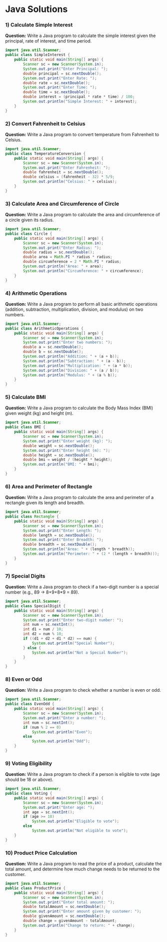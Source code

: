 # Java Solutions

### 1) Calculate Simple Interest
**Question:** Write a Java program to calculate the simple interest given the principal, rate of interest, and time period.
```java
import java.util.Scanner;
public class SimpleInterest {
    public static void main(String[] args) {
        Scanner sc = new Scanner(System.in);
        System.out.print("Enter Principal: ");
        double principal = sc.nextDouble();
        System.out.print("Enter Rate: ");
        double rate = sc.nextDouble();
        System.out.print("Enter Time: ");
        double time = sc.nextDouble();
        double interest = (principal * rate * time) / 100;
        System.out.println("Simple Interest: " + interest);
    }
}
```

### 2) Convert Fahrenheit to Celsius
**Question:** Write a Java program to convert temperature from Fahrenheit to Celsius.
```java
import java.util.Scanner;
public class TemperatureConversion {
    public static void main(String[] args) {
        Scanner sc = new Scanner(System.in);
        System.out.print("Enter Fahrenheit: ");
        double fahrenheit = sc.nextDouble();
        double celsius = (fahrenheit - 32) * 5/9;
        System.out.println("Celsius: " + celsius);
    }
}
```

### 3) Calculate Area and Circumference of Circle
**Question:** Write a Java program to calculate the area and circumference of a circle given its radius.
```java
import java.util.Scanner;
public class Circle {
    public static void main(String[] args) {
        Scanner sc = new Scanner(System.in);
        System.out.print("Enter Radius: ");
        double radius = sc.nextDouble();
        double area = Math.PI * radius * radius;
        double circumference = 2 * Math.PI * radius;
        System.out.println("Area: " + area);
        System.out.println("Circumference: " + circumference);
    }
}
```

### 4) Arithmetic Operations
**Question:** Write a Java program to perform all basic arithmetic operations (addition, subtraction, multiplication, division, and modulus) on two numbers.
```java
import java.util.Scanner;
public class ArithmeticOperations {
    public static void main(String[] args) {
        Scanner sc = new Scanner(System.in);
        System.out.print("Enter two numbers: ");
        double a = sc.nextDouble();
        double b = sc.nextDouble();
        System.out.println("Addition: " + (a + b));
        System.out.println("Subtraction: " + (a - b));
        System.out.println("Multiplication: " + (a * b));
        System.out.println("Division: " + (a / b));
        System.out.println("Modulus: " + (a % b));
    }
}
```

### 5) Calculate BMI
**Question:** Write a Java program to calculate the Body Mass Index (BMI) given weight (kg) and height (m).
```java
import java.util.Scanner;
public class BMI {
    public static void main(String[] args) {
        Scanner sc = new Scanner(System.in);
        System.out.print("Enter weight (kg): ");
        double weight = sc.nextDouble();
        System.out.print("Enter height (m): ");
        double height = sc.nextDouble();
        double bmi = weight / (height * height);
        System.out.println("BMI: " + bmi);
    }
}
```

### 6) Area and Perimeter of Rectangle
**Question:** Write a Java program to calculate the area and perimeter of a rectangle given its length and breadth.
```java
import java.util.Scanner;
public class Rectangle {
    public static void main(String[] args) {
        Scanner sc = new Scanner(System.in);
        System.out.print("Enter Length: ");
        double length = sc.nextDouble();
        System.out.print("Enter Breadth: ");
        double breadth = sc.nextDouble();
        System.out.println("Area: " + (length * breadth));
        System.out.println("Perimeter: " + (2 * (length + breadth)));
    }
}
```

### 7) Special Digits
**Question:** Write a Java program to check if a two-digit number is a special number (e.g., 89 → 8+9+8*9 = 89).
```java
import java.util.Scanner;
public class SpecialDigit {
    public static void main(String[] args) {
        Scanner sc = new Scanner(System.in);
        System.out.print("Enter two-digit number: ");
        int num = sc.nextInt();
        int d1 = num / 10;
        int d2 = num % 10;
        if ((d1 + d2 + d1 * d2) == num) {
            System.out.println("Special Number");
        } else {
            System.out.println("Not a Special Number");
        }
    }
}
```

### 8) Even or Odd
**Question:** Write a Java program to check whether a number is even or odd.
```java
import java.util.Scanner;
public class EvenOdd {
    public static void main(String[] args) {
        Scanner sc = new Scanner(System.in);
        System.out.print("Enter a number: ");
        int num = sc.nextInt();
        if (num % 2 == 0)
            System.out.println("Even");
        else
            System.out.println("Odd");
    }
}
```

### 9) Voting Eligibility
**Question:** Write a Java program to check if a person is eligible to vote (age should be 18 or above).
```java
import java.util.Scanner;
public class Voting {
    public static void main(String[] args) {
        Scanner sc = new Scanner(System.in);
        System.out.print("Enter age: ");
        int age = sc.nextInt();
        if (age >= 18)
            System.out.println("Eligible to vote");
        else
            System.out.println("Not eligible to vote");
    }
}
```

### 10) Product Price Calculation
**Question:** Write a Java program to read the price of a product, calculate the total amount, and determine how much change needs to be returned to the customer.
```java
import java.util.Scanner;
public class ProductPrice {
    public static void main(String[] args) {
        Scanner sc = new Scanner(System.in);
        System.out.print("Enter total amount: ");
        double totalAmount = sc.nextDouble();
        System.out.print("Enter amount given by customer: ");
        double givenAmount = sc.nextDouble();
        double change = givenAmount - totalAmount;
        System.out.println("Change to return: " + change);
    }
}
```
